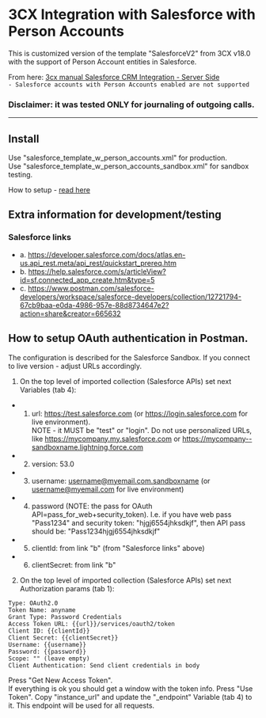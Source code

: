 # 3CX Integration with Salesforce with Person Accounts

This is customized version of the template "SalesforceV2" from 3CX v18.0 with the support of Person Account entities in Salesforce.

From here: [3cx manual Salesforce CRM Integration - Server Side](https://www.3cx.com/docs/salesforce-crm-integration)  
`- Salesforce accounts with Person Accounts enabled are not supported`

### Disclaimer: it was tested ONLY for journaling of outgoing calls.
---
## Install

Use "salesforce_template_w_person_accounts.xml" for production.  
Use "salesforce_template_w_person_accounts_sandbox.xml" for sandbox testing.

How to setup - [read here](https://www.3cx.com/docs/salesforce-crm-integration) 


## Extra information for development/testing
### Salesforce links
* a. https://developer.salesforce.com/docs/atlas.en-us.api_rest.meta/api_rest/quickstart_prereq.htm
* b. https://help.salesforce.com/s/articleView?id=sf.connected_app_create.htm&type=5
* c. https://www.postman.com/salesforce-developers/workspace/salesforce-developers/collection/12721794-67cb9baa-e0da-4986-957e-88d8734647e2?action=share&creator=665632

## How to setup OAuth authentication in Postman.
The configuration is described for the Salesforce Sandbox. If you connect to live version - adjust URLs accordingly.
1. On the top level of imported collection (Salesforce APIs) set next Variables (tab 4):

* 1. url: https://test.salesforce.com  (or https://login.salesforce.com for live environment).   
NOTE - it MUST be "test" or "login". Do not use personalized URLs, like https://mycompany.my.salesforce.com or https://mycompany--sandboxname.lightning.force.com
* 2. version: 53.0
* 3. username: username@myemail.com.sandboxname (or username@myemail.com for live environment)
* 4. password  (NOTE: the pass for OAuth API=pass_for_web+security_token). I.e. if you have web pass "Pass1234" and security token: "hjgj6554jhksdkjf", then API pass should be: "Pass1234hjgj6554jhksdkjf"
* 5. clientId: from link "b"  (from "Salesforce links" above)
* 6. clientSecret: from link "b"

2. On the top level of imported collection (Salesforce APIs) set next Authorization params (tab 1):
```
Type: OAuth2.0
Token Name: anyname
Grant Type: Password Credentials
Access Token URL: {{url}}/services/oauth2/token
Client ID: {{clientId}}
Client Secret: {{clientSecret}}
Username: {{username}}
Password: {{password}}
Scope: "" (leave empty)
Client Authentication: Send client credentials in body
```

Press "Get New Access Token".  
If everything is ok you should get a window with the token info. Press "Use Token". Copy "instance_url" and update the "_endpoint" Variable (tab 4) to it. This endpoint will be used for all requests.
